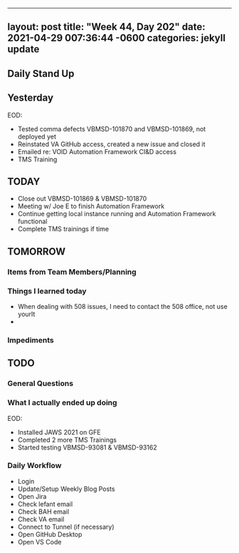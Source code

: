 
---
layout: post
title:  "Week 44, Day 202"
date:   2021-04-29 007:36:44 -0600
categories: jekyll update
---

## Daily Stand Up
## Yesterday
EOD:
* Tested comma defects VBMSD-101870 and VBMSD-101869, not deployed yet
* Reinstated VA GitHub access, created a new issue and closed it
* Emailed re: VOID Automation Framework CI&D access
* TMS Training

## TODAY
* Close out VBMSD-101869 & VBMSD-101870
* Meeting w/ Joe E to finish Automation Framework
* Continue getting local instance running and Automation Framework functional
* Complete TMS trainings if time

## TOMORROW

### Items from Team Members/Planning

### Things I learned today
* When dealing with 508 issues, I need to contact the 508 office, not use yourIt
* 
### Impediments
## TODO

### General Questions  

### What I actually ended up doing
EOD:
* Installed JAWS 2021 on GFE
* Completed 2 more TMS Trainings
* Started testing VBMSD-93081 & VBMSD-93162


### Daily Workflow
* Login
* Update/Setup Weekly Blog Posts
* Open Jira
* Check lefant email
* Check BAH email
* Check VA email
* Connect to Tunnel (if necessary)
* Open GitHub Desktop
* Open VS Code